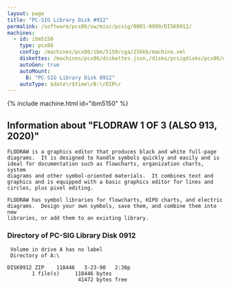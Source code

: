 ```yaml
---
layout: page
title: "PC-SIG Library Disk #912"
permalink: /software/pcx86/sw/misc/pcsig/0001-0999/DISK0912/
machines:
  - id: ibm5150
    type: pcx86
    config: /machines/pcx86/ibm/5150/cga/256kb/machine.xml
    diskettes: /machines/pcx86/diskettes.json,/disks/pcsigdisks/pcx86/diskettes.json
    autoGen: true
    autoMount:
      B: "PC-SIG Library Disk 0912"
    autoType: $date\r$time\rB:\rDIR\r
---
```


{% include machine.html id="ibm5150" %}

## Information about "FLODRAW 1 OF 3 (ALSO 913, 2020)"

    FLODRAW is a graphics editor that produces black and white full-page
    diagrams.  It is designed to handle symbols quickly and easily and is
    ideal for documentation such as flowcharts, organization charts, system
    diagrams and other symbol-oriented materials.  It combines text and
    graphics and is equipped with a basic graphics editor for lines and
    circles, plus pixel editing.
    
    FLODRAW has symbol libraries for flowcharts, HIPO charts, and electric
    diagrams.  Design your own symbols, save them, and combine them into new
    libraries, or add them to an existing library.

### Directory of PC-SIG Library Disk 0912

     Volume in drive A has no label
     Directory of A:\

    DISK0912 ZIP    118446   3-23-90   2:38p
            1 file(s)     118446 bytes
                           41472 bytes free
